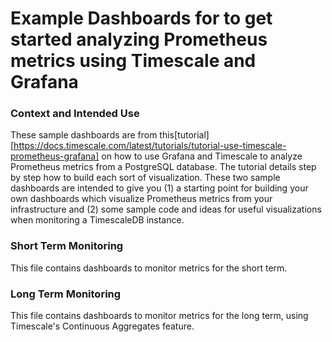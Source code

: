 # Example Dashboards for to get started analyzing Prometheus metrics using Timescale and Grafana

### Context and Intended Use
These sample dashboards are from this[tutorial][https://docs.timescale.com/latest/tutorials/tutorial-use-timescale-prometheus-grafana]
on how to use Grafana and Timescale to analyze Prometheus metrics from a PostgreSQL database. The tutorial details step by step how to
build each sort of visualization. These two sample dashboards are intended to give you (1) a starting point for building your own dashboards which
visualize Prometheus metrics from your infrastructure and (2) some sample code and ideas for useful visualizations when monitoring a TimescaleDB instance.

### Short Term Monitoring

This file contains dashboards to monitor metrics for the short term.

### Long Term Monitoring

This file contains dashboards to monitor metrics for the long term, using Timescale's Continuous Aggregates feature.
